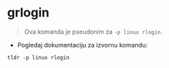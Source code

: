 # grlogin

> Ova komanda je pseudonim za `-p linux rlogin`.

- Pogledaj dokumentaciju za izvornu komandu:

`tldr -p linux rlogin`
